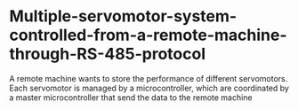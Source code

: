 # Multiple-servomotor-system-controlled-from-a-remote-machine-through-RS-485-protocol
A remote machine wants to store the performance of different servomotors. Each servomotor is managed by a microcontroller, which are coordinated by a master microcontroller that send the data to the remote machine
